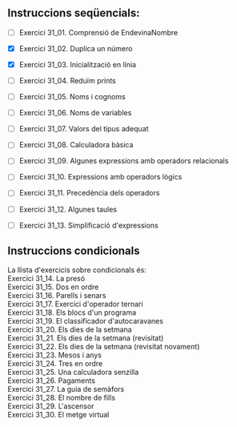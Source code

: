 ## Instruccions seqüencials:  
- [ ]    Exercici 31_01. Comprensió de EndevinaNombre  
- [x]    Exercici 31_02. Duplica un número  
- [x]    Exercici 31_03. Inicialització en línia  
- [ ]    Exercici 31_04. Reduïm prints  
- [ ]    Exercici 31_05. Noms i cognoms  
- [ ]    Exercici 31_06. Noms de variables  
- [ ]    Exercici 31_07. Valors del tipus adequat  
- [ ]    Exercici 31_08. Calculadora bàsica  
- [ ]    Exercici 31_09. Algunes expressions amb operadors relacionals  
- [ ]    Exercici 31_10. Expressions amb operadors lògics  
- [ ]    Exercici 31_11. Precedència dels operadors  
- [ ]    Exercici 31_12. Algunes taules  
- [ ]    Exercici 31_13. Simplificació d'expressions  

      
## Instruccions condicionals
La llista d'exercicis sobre condicionals és:  
    Exercici 31_14. La presó  
    Exercici 31_15. Dos en ordre  
    Exercici 31_16. Parells i senars  
    Exercici 31_17. Exercici d'operador ternari  
    Exercici 31_18. Els blocs d'un programa  
    Exercici 31_19. El classificador d'autocaravanes  
    Exercici 31_20. Els dies de la setmana  
    Exercici 31_21. Els dies de la setmana (revisitat)  
    Exercici 31_22. Els dies de la setmana (revisitat novament)  
    Exercici 31_23. Mesos i anys  
    Exercici 31_24. Tres en ordre  
    Exercici 31_25. Una calculadora senzilla  
    Exercici 31_26. Pagaments  
    Exercici 31_27. La guia de semàfors  
    Exercici 31_28. El nombre de fills  
    Exercici 31_29. L'ascensor  
    Exercici 31_30. El metge virtual  





